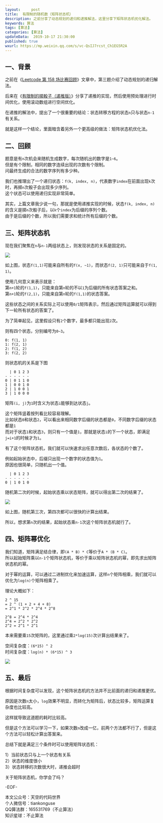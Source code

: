 ```yaml
---   
layout:     post  
title:  有限制的随机数（矩阵状态机）
description: 之前分享了动态规划的递归和递推解法，这里分享下矩阵状态机优化解法。  
keywords: 算法 
tags: [算法]    
categories: [算法]  
updateData:  2019-10-17 21:30:00  
published: true  
wxurl: https://mp.weixin.qq.com/s/vc-QsIJ7rcst_Ch1EG5R2A  
---  
```



## 一、背景  


之前在《[Leetcode 第 158 场比赛回顾](https://mp.weixin.qq.com/s/G5in4o97C9IDbvyhmUPT_w)》文章中，第三题介绍了动态规划的递归解法。  

后来在《[有限制的掷骰子（递推版）](https://mp.weixin.qq.com/s/0L3US2Hyl9em8lJlHOAZjA)》分享了递推的实现，然后使用预处理进行时间优化，使用滚动数组进行空间优化。  


在递推的解法中，提出了一个很重要的结论：状态转移方程的状态`n`只与状态`n-1`有关系。  


就是这样一个结论，里面暗含着另外一个更高级的做法：矩阵状态机优化法。  



## 二、回顾  


题意是有`n`次机会来随机生成数字，每次随机出的数字是`1~6`。  
但是有个限制，相同的数字连续出现的次数有个限制。  
问最终生成的合法的数字序列有多少种。  



我们也推理出了一个递归状态：`f(k, index, n)`，代表数字`index`在前面出现`k`次时，再掷`n`次骰子会出现多少序列。  
这个状态可以使用递归实现非常简单。  


其实，上篇文章我少说一句，那就是使用递推实现的时候，状态`f(k, index, n)`的含义是掷`n`次骰子后，以`k`个`index`为后缀的序列个数。  
由于是后缀的个数，所以我们需要求和统计所有后缀的个数。  



## 三、矩阵状态机  


现在我们聚焦在`n`与`n-1`两组状态上，则发现状态的关系是固定的。  


![](https://res2019.tiankonguse.com/images/2019/10/17/001.jpg)


如上图，状态`f(1,1)`可能来自所有的`f(x, ~1)`，而状态`f(2, 1)`只可能来自于`f(1, 1)`。  


使用几何意义来表示就是：  
第`n+1`轮的`f(1,1)`，只能来自第`n`轮的不以`1`为后缀的所有状态答案之和。  
第`n+1`轮的`f(2,1)`，只能来自第`n`轮的`f(1,1)`的状态答案。  


这些状态之间的关系实际上可以使用`0/1`矩阵表示，然后通过矩阵运算就可以得到下一轮所有状态的答案了。  


为了简单起见，这里假设只有`2`个数字，最多都只能出现`2`次。  


则有四个状态，分别编号为`0~3`。  


```
0: f(1, 1)
1: f(2, 1)
2: f(1, 2)
3: f(2, 2)
```


则状态机的关系是下图  


```
  | 0 1 2 3
- - - - - -
0 | 0 1 1 0
1 | 0 0 1 0
2 | 1 0 0 1
3 | 1 0 0 0
```


矩阵`(i, j)`为`1`时含义为状态`i`能够到达状态`j`。  


这个矩阵竖着按列看比较容易理解。  
比如状态`0`和状态`2`，可以看出来相同数字后缀的状态都是`0`，不同数字后缀的状态都是`1`  
而对于状态`1`和状态`3`，则只有一个值是`1`，那就是状态`i`的下一个状态，即满足`j=i+1`的时候才为`1`。  



有了这个矩阵状态机，我们就可以快速求出任意次数后，各状态的个数了。  



例如起始状态中，后缀只出现一个数字的状态值为`1`。  
原因也很简单，只随机出一个值。  


```
  | 0 1 2 3
- - - - - -
0 | 1 0 1 0
```


随机第二次的时候，起始状态乘以状态矩阵，就可以得出第二次的结果了。  


![](https://res2019.tiankonguse.com/images/2019/10/17/003.jpg)


如上图，随机第三次，第四次都可以很快的计算出结果。  


所以，想求第`n`次的结果，起始状态乘`n-1`次这个矩阵状态机就行了。  


## 四、矩阵幂优化  


我们知道，矩阵满足结合律，即`(A * B) * C`等价于`A * (B * C)`。  
所以起始矩阵乘以`n-1`个矩阵状态机，等价于乘以矩阵状态机的幂，即先求出矩阵状态机的幂。  


对于幂的运算，可以通过二进制优化来加速运算，这样`n`个矩阵相乘，我们就可以优化为`log(n)`个矩阵相乘了。  


理论大概如下：  


```
2 ^ 15
= 2 ^ (1 + 2 + 4 + 8)
= 2^1 * 2^2 * 2^4 * 2^8

2^8 = 2^4 * 2^4
2^4 = 2^2 * 2^2
2^2 = 2^1 * 2^1
```

本来需要乘`15`次矩阵的，这里通过乘`2*log(15)`次计算出结果来了。  


空间复杂度：`(6*15) ^ 2`  
时间复杂度：`log(n) * (6*15) ^ 3`  


![](https://res2019.tiankonguse.com/images/2019/10/17/003.png)


## 五、最后  


根据时间复杂度可以发现，这个矩阵状态机的方法并不比前面的递归和递推更优。  


原因是次数`n`太小，`log`效果不明显，而转化为矩阵后，状态比较多，矩阵运算复杂度也比较高。  


这样就导致这道题的耗时比较高。  


但是这个方法可以学习一下，如果次数`n`改成一亿，前两个方法都不行了，但是这个方法可以轻松计算出答案来。  


总结下就是满足三个条件时可以使用矩阵状态机：  


1）当前状态只与上一个状态有关系  
2）状态的维度很小  
3）状态转移的次数很大时，递推会超时  


关于矩阵状态机，你学会了吗？  



-EOF-  


本文公众号：天空的代码世界  
个人微信号：tiankonguse  
QQ算法群：165531769（不止算法）  
知识星球：不止算法  

